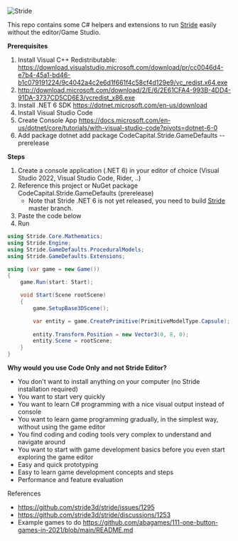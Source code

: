 ![Stride](https://media.githubusercontent.com/media/stride3d/stride/master/sources/data/images/Logo/stride-logo-readme.png)

This repo contains some C# helpers and extensions to run [Stride](https://github.com/stride3d/stride) easily without the editor/Game Studio.

**Prerequisites**

1. Install Visual C++ Redistributable: https://download.visualstudio.microsoft.com/download/pr/cc0046d4-e7b4-45a1-bd46-b1c079191224/9c4042a4c2e6d1f661f4c58cf4d129e9/vc_redist.x64.exe
2. http://download.microsoft.com/download/2/E/6/2E61CFA4-993B-4DD4-91DA-3737CD5CD6E3/vcredist_x86.exe
3. Install .NET 6 SDK https://dotnet.microsoft.com/en-us/download
4. Install Visual Studio Code
5. Create Console App https://docs.microsoft.com/en-us/dotnet/core/tutorials/with-visual-studio-code?pivots=dotnet-6-0
6. Add package dotnet add package CodeCapital.Stride.GameDefaults --prerelease

**Steps**
1. Create a console application (.NET 6) in your editor of choice (Visual Studio 2022, Visual Studio Code, Rider, ..)
2. Reference this project or NuGet package CodeCapital.Stride.GameDefaults (prerelease)
    - Note that Stride .NET 6 is not yet released, you need to build [Stride](https://github.com/stride3d/stride) master branch.
4. Paste the code below
5. Run

```c#
using Stride.Core.Mathematics;
using Stride.Engine;
using Stride.GameDefaults.ProceduralModels;
using Stride.GameDefaults.Extensions;

using (var game = new Game())
{
    game.Run(start: Start);

    void Start(Scene rootScene)
    {
        game.SetupBase3DScene();

        var entity = game.CreatePrimitive(PrimitiveModelType.Capsule);
        
        entity.Transform.Position = new Vector3(0, 8, 0);
        entity.Scene = rootScene;
    }
}
```

**Why would you use Code Only and not Stride Editor?**
- You don't want to install anything on your computer (no Stride installation required)
- You want to start very quickly
- You want to learn C# programming with a nice visual output instead of console
- You want to learn game programming gradually, in the simplest way, without using the game editor
- You find coding and coding tools very complex to understand and navigate around
- You want to start with game development basics before you even start exploring the game editor
- Easy and quick prototyping
- Easy to learn game development concepts and steps
- Performance and feature evaluation

References
- https://github.com/stride3d/stride/issues/1295
- https://github.com/stride3d/stride/discussions/1253
- Example games to do https://github.com/abagames/111-one-button-games-in-2021/blob/main/README.md
